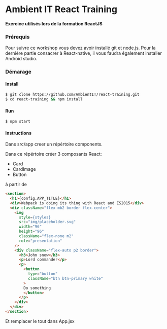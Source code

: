 # Ambient IT React Training

#### Exercice utilisés lors de la formation ReactJS

### Prérequis
Pour suivre ce workshop vous devez avoir installé git et node.js.
Pour la dernière partie consacrer à React-native, il vous faudra également installer Android studio.

### Démarage

#### Install
```sh
$ git clone https://github.com/AmbientIT/react-training.git
$ cd react-training && npm install
```

#### Run
```sh
$ npm start
```

#### Instructions
Dans src/app creer un répértoire components.

Dans ce répértoire créer 3 composants React:
 - Card
 - CardImage
 - Button

à partir de
```html
<section>
  <h1>{config.APP_TITLE}</h1>
  <div>Webpack is doing its thing with React and ES2015</div>
  <div className="flex mb2 border flex-center">
    <img
      style={styles}
      src="img/placeholder.svg"
      width="96"
      height="96"
      className="flex-none m2"
      role="presentation"
    />
    <div className="flex-auto p2 border">
      <h3>John snow</h3>
      <p>Lord commander</p>
      <p>
        <button
          type="button"
          className="btn btn-primary white"
        >
        Do something
        </button>
      </p>
    </div>
  </div>
</section>
```

Et remplacer le tout dans App.jsx
